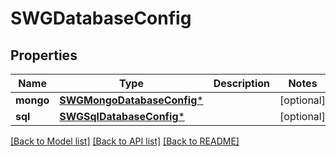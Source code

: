 # SWGDatabaseConfig

## Properties
Name | Type | Description | Notes
------------ | ------------- | ------------- | -------------
**mongo** | [**SWGMongoDatabaseConfig***](SWGMongoDatabaseConfig.md) |  | [optional] 
**sql** | [**SWGSqlDatabaseConfig***](SWGSqlDatabaseConfig.md) |  | [optional] 

[[Back to Model list]](../README.md#documentation-for-models) [[Back to API list]](../README.md#documentation-for-api-endpoints) [[Back to README]](../README.md)


